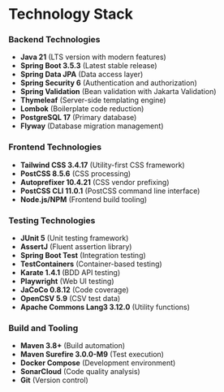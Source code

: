 # Technology Stack

### Backend Technologies
- **Java 21** (LTS version with modern features)
- **Spring Boot 3.5.3** (Latest stable release)
- **Spring Data JPA** (Data access layer)
- **Spring Security 6** (Authentication and authorization)
- **Spring Validation** (Bean validation with Jakarta Validation)
- **Thymeleaf** (Server-side templating engine)
- **Lombok** (Boilerplate code reduction)
- **PostgreSQL 17** (Primary database)
- **Flyway** (Database migration management)

### Frontend Technologies
- **Tailwind CSS 3.4.17** (Utility-first CSS framework)
- **PostCSS 8.5.6** (CSS processing)
- **Autoprefixer 10.4.21** (CSS vendor prefixing)
- **PostCSS CLI 11.0.1** (PostCSS command line interface)
- **Node.js/NPM** (Frontend build tooling)

### Testing Technologies
- **JUnit 5** (Unit testing framework)
- **AssertJ** (Fluent assertion library)
- **Spring Boot Test** (Integration testing)
- **TestContainers** (Container-based testing)
- **Karate 1.4.1** (BDD API testing)
- **Playwright** (Web UI testing)
- **JaCoCo 0.8.12** (Code coverage)
- **OpenCSV 5.9** (CSV test data)
- **Apache Commons Lang3 3.12.0** (Utility functions)

### Build and Tooling
- **Maven 3.8+** (Build automation)  
- **Maven Surefire 3.0.0-M9** (Test execution)
- **Docker Compose** (Development environment)
- **SonarCloud** (Code quality analysis)
- **Git** (Version control)
